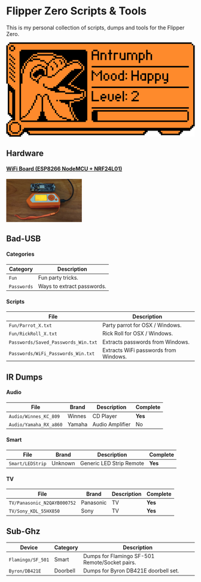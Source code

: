 # Flipper Zero Scripts & Tools

This is my personal collection of scripts, dumps and tools for the Flipper Zero.

<img src=".assets/passport.png">

## Hardware

#### [WiFi Board (ESP8266 NodeMCU + NRF24L01)](hardware/wifi_board)
<img src="hardware/wifi_board/pluggedin.jpg" style="width:40%">

## Bad-USB

#### Categories

|Category|Description|
|-|-|
|`Fun`|Fun party tricks.|
|`Passwords`|Ways to extract passwords.|

#### Scripts

|File|Description|
|-|-|
|`Fun/Parrot_X.txt`|Party parrot for OSX / Windows.|
|`Fun/RickRoll_X.txt`|Rick Roll for OSX / Windows.|
|`Passwords/Saved_Passwords_Win.txt`|Extracts passwords from Windows.|
|`Passwords/WiFi_Passwords_Win.txt`|Extracts WiFi passwords from Windows.|

## IR Dumps

#### Audio

|File|Brand|Description|Complete|
|-|-|-|-|
|`Audio/Winnes_KC_809`|Winnes|CD Player|**Yes**|
|`Audio/Yamaha_RX_a860`|Yamaha|Audio Amplifier|No|

#### Smart

|File|Brand|Description|Complete|
|-|-|-|-|
|`Smart/LEDStrip`|Unknown|Generic LED Strip Remote|**Yes**|

#### TV

|File|Brand|Description|Complete|
|-|-|-|-|
|`TV/Panasonic_N2QAYB000752`|Panasonic|TV|**Yes**|
|`TV/Sony_KDL_55HX850`|Sony|TV|**Yes**|

## Sub-Ghz

|Device|Category|Description|
|-|-|-|
|`Flamingo/SF_501`|Smart|Dumps for Flamingo SF-501 Remote/Socket pairs.|
|`Byron/DB421E`|Doorbell|Dumps for Byron DB421E doorbell set.|
